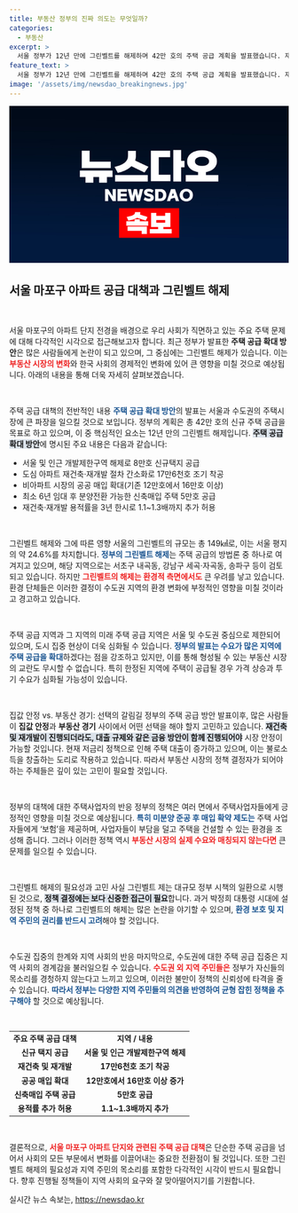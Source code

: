 ```yaml
---
title: 부동산 정부의 진짜 의도는 무엇일까?
categories:
  - 부동산
excerpt: >
  서울 정부가 12년 만에 그린벨트를 해제하며 42만 호의 주택 공급 계획을 발표했습니다. 재건축과 재개발 절차 간소화로 집값 안정과 새로운 기대감을 동시에 불러올 이 대책, 과연 로또 혜택이 될 것인가? 클릭해 보세요!
feature_text: >
  서울 정부가 12년 만에 그린벨트를 해제하며 42만 호의 주택 공급 계획을 발표했습니다. 재건축과 재개발 절차 간소화로 집값 안정과 새로운 기대감을 동시에 불러올 이 대책, 과연 로또 혜택이 될 것인가? 클릭해 보세요!
image: '/assets/img/newsdao_breakingnews.jpg'
---
```


<p><img src="/assets/img/newsdao_breakingnews.jpg" alt="ranknews 속보" /></p>

<h2 data-ke-size="size26">서울 마포구 아파트 공급 대책과 그린벨트 해제</h2>

<p data-ke-size="size16">&nbsp;</p>

<p>서울 마포구의 아파트 단지 전경을 배경으로 우리 사회가 직면하고 있는 주요 주택 문제에 대해 다각적인 시각으로 접근해보고자 합니다. 최근 정부가 발표한 <b>주택 공급 확대 방안</b>은 많은 사람들에게 논란이 되고 있으며, 그 중심에는 그린벨트 해제가 있습니다. 이는 <b><span style="color: #ee2323;">부동산 시장의 변화</span></b>와 한국 사회의 경제적인 변화에 있어 큰 영향을 미칠 것으로 예상됩니다. 아래의 내용을 통해 더욱 자세히 살펴보겠습니다.</p>

<p data-ke-size="size16">&nbsp;</p>

<p>주택 공급 대책의 전반적인 내용
<b><span style="color: #1a5490;">주택 공급 확대 방안</span></b>의 발표는 서울과 수도권의 주택시장에 큰 파장을 일으킬 것으로 보입니다. 정부의 계획은 총 42만 호의 신규 주택 공급을 목표로 하고 있으며, 이 중 핵심적인 요소는 12년 만의 그린벨트 해제입니다. <b><span style="background-color: #21538527;">주택 공급 확대 방안</span></b>에 명시된 주요 내용은 다음과 같습니다:</p>

<ul>
<li>서울 및 인근 개발제한구역 해제로 8만호 신규택지 공급</li>
<li>도심 아파트 재건축·재개발 절차 간소화로 17만6천호 조기 착공</li>
<li>비아파트 시장의 공공 매입 확대(기존 12만호에서 16만호 이상)</li>
<li>최소 6년 임대 후 분양전환 가능한 신축매입 주택 5만호 공급</li>
<li>재건축·재개발 용적률을 3년 한시로 1.1~1.3배까지 추가 허용</li>
</ul>

<p data-ke-size="size16">&nbsp;</p>

<p>그린벨트 해제와 그에 따른 영향
서울의 그린벨트의 규모는 총 149㎢로, 이는 서울 평지의 약 24.6%를 차지합니다. <b><span style="color: #1a5490;">정부의 그린벨트 해제</span></b>는 주택 공급의 방법론 중 하나로 여겨지고 있으며, 해당 지역으로는 서초구 내곡동, 강남구 세곡·자곡동, 송파구 등이 검토되고 있습니다. 하지만 <b><span style="color: #ee2323;">그린벨트의 해제는 환경적 측면에서도</span></b> 큰 우려를 낳고 있습니다. 환경 단체들은 이러한 결정이 수도권 지역의 환경 변화에 부정적인 영향을 미칠 것이라고 경고하고 있습니다.</p>

<p data-ke-size="size16">&nbsp;</p>

<p>주택 공급 지역과 그 지역의 미래
주택 공급 지역은 서울 및 수도권 중심으로 제한되어 있으며, 도시 집중 현상이 더욱 심화될 수 있습니다. <b><span style="color: #1a5490;">정부의 발표는 수요가 많은 지역에 주택 공급을 확대</span></b>하겠다는 점을 강조하고 있지만, 이를 통해 형성될 수 있는 부동산 시장의 교란도 무시할 수 없습니다. 특히 한정된 지역에 주택이 공급될 경우 가격 상승과 투기 수요가 심화될 가능성이 있습니다.</p>

<p data-ke-size="size16">&nbsp;</p>

<p>집값 안정 vs. 부동산 경기: 선택의 갈림길
정부의 주택 공급 방안 발표이후, 많은 사람들이 <b>집값 안정</b>과 <b>부동산 경기</b> 사이에서 어떤 선택을 해야 할지 고민하고 있습니다. <b><span style="background-color: #21538527;">재건축 및 재개발이 진행되더라도, 대출 규제와 같은 금융 방안이 함께 진행되어야</span></b> 시장 안정이 가능할 것입니다. 현재 저금리 정책으로 인해 주택 대출이 증가하고 있으며, 이는 불로소득을 창출하는 도리로 작용하고 있습니다. 따라서 부동산 시장의 정책 결정자가 되어야 하는 주체들은 깊이 있는 고민이 필요할 것입니다.</p>

<p data-ke-size="size16">&nbsp;</p>

<p>정부의 대책에 대한 주택사업자의 반응
정부의 정책은 여러 면에서 주택사업자들에게 긍정적인 영향을 미칠 것으로 예상됩니다. <b><span style="color: #1a5490;">특히 미분양 준공 후 매입 확약 제도는</span></b> 주택 사업자들에게 ‘보험’을 제공하며, 사업자들이 부담을 덜고 주택을 건설할 수 있는 환경을 조성해 줍니다. 그러나 이러한 정책 역시 <b><span style="color: #ee2323;">부동산 시장의 실제 수요와 매칭되지 않는다면</span></b> 큰 문제를 일으킬 수 있습니다.</p>

<p data-ke-size="size16">&nbsp;</p>

<p>그린벨트 해제의 필요성과 고민
사실 그린벨트 제는 대규모 정부 시책의 일환으로 시행된 것으로, <b><span style="background-color: #21538527;">정책 결정에는 보다 신중한 접근이 필요</span></b>합니다. 과거 박정희 대통령 시대에 설정된 정책 중 하나로 그린벨트의 해제는 많은 논란을 야기할 수 있으며, <b><span style="color: #1a5490;">환경 보호 및 지역 주민의 권리를 반드시 고려</span></b>해야 할 것입니다.</p>

<p data-ke-size="size16">&nbsp;</p>

<p>수도권 집중의 한계와 지역 사회의 반응
마지막으로, 수도권에 대한 주택 공급 집중은 지역 사회의 경계감을 불러일으킬 수 있습니다. <b><span style="color: #ee2323;">수도권 외 지역 주민들은</span></b> 정부가 자신들의 목소리를 경청하지 않는다고 느끼고 있으며, 이러한 불만이 정책의 신뢰성에 타격을 줄 수 있습니다. <b><span style="color: #1a5490;">따라서 정부는 다양한 지역 주민들의 의견을 반영하여 균형 잡힌 정책을 추구해야</span></b> 할 것으로 예상됩니다.</p>

<p data-ke-size="size16">&nbsp;</p>

<table style="width: 100%;">
<tr>
<td style="text-align: center; height: 17px;"><b>주요 주택 공급 대책</b></td>
<td style="text-align: center; height: 17px;"><b>지역 / 내용</b></td>
</tr>
<tr>
<td style="text-align: center; height: 17px;"><b>신규 택지 공급</b></td>
<td style="text-align: center; height: 17px;"><b>서울 및 인근 개발제한구역 해제</b></td>
</tr>
<tr>
<td style="text-align: center; height: 17px;"><b>재건축 및 재개발</b></td>
<td style="text-align: center; height: 17px;"><b>17만6천호 조기 착공</b></td>
</tr>
<tr>
<td style="text-align: center; height: 17px;"><b>공공 매입 확대</b></td>
<td style="text-align: center; height: 17px;"><b>12만호에서 16만호 이상 증가</b></td>
</tr>
<tr>
<td style="text-align: center; height: 17px;"><b>신축매입 주택 공급</b></td>
<td style="text-align: center; height: 17px;"><b>5만호 공급</b></td>
</tr>
<tr>
<td style="text-align: center; height: 17px;"><b>용적률 추가 허용</b></td>
<td style="text-align: center; height: 17px;"><b>1.1~1.3배까지 추가</b></td>
</tr>
</table>

<p data-ke-size="size16">&nbsp;</p>

<p>결론적으로, <b><span style="color: #ee2323;">서울 마포구 아파트 단지와 관련된 주택 공급 대책</span></b>은 단순한 주택 공급을 넘어서 사회의 모든 부문에서 변화를 이끌어내는 중요한 전환점이 될 것입니다. 또한 그린벨트 해제의 필요성과 지역 주민의 목소리를 포함한 다각적인 시각이 반드시 필요합니다. 향후 진행될 정책들이 지역 사회의 요구와 잘 맞아떨어지기를 기원합니다.</p>
실시간 뉴스 속보는, <a href="https://newsdao.kr" rel="dofollow">https://newsdao.kr</a>


